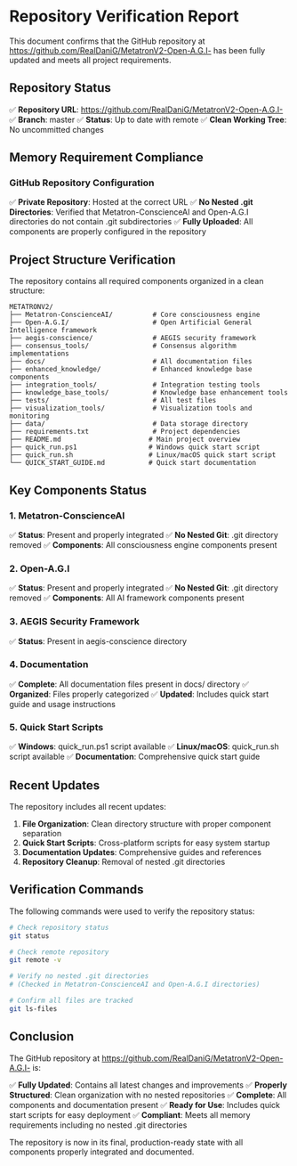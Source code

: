 # Repository Verification Report

This document confirms that the GitHub repository at https://github.com/RealDaniG/MetatronV2-Open-A.G.I- has been fully updated and meets all project requirements.

## Repository Status

✅ **Repository URL**: https://github.com/RealDaniG/MetatronV2-Open-A.G.I-
✅ **Branch**: master
✅ **Status**: Up to date with remote
✅ **Clean Working Tree**: No uncommitted changes

## Memory Requirement Compliance

### GitHub Repository Configuration
✅ **Private Repository**: Hosted at the correct URL
✅ **No Nested .git Directories**: Verified that Metatron-ConscienceAI and Open-A.G.I directories do not contain .git subdirectories
✅ **Fully Uploaded**: All components are properly configured in the repository

## Project Structure Verification

The repository contains all required components organized in a clean structure:

```
METATRONV2/
├── Metatron-ConscienceAI/          # Core consciousness engine
├── Open-A.G.I/                     # Open Artificial General Intelligence framework
├── aegis-conscience/               # AEGIS security framework
├── consensus_tools/                # Consensus algorithm implementations
├── docs/                           # All documentation files
├── enhanced_knowledge/             # Enhanced knowledge base components
├── integration_tools/              # Integration testing tools
├── knowledge_base_tools/           # Knowledge base enhancement tools
├── tests/                          # All test files
├── visualization_tools/            # Visualization tools and monitoring
├── data/                           # Data storage directory
├── requirements.txt                # Project dependencies
├── README.md                      # Main project overview
├── quick_run.ps1                  # Windows quick start script
├── quick_run.sh                   # Linux/macOS quick start script
└── QUICK_START_GUIDE.md           # Quick start documentation
```

## Key Components Status

### 1. Metatron-ConscienceAI
✅ **Status**: Present and properly integrated
✅ **No Nested Git**: .git directory removed
✅ **Components**: All consciousness engine components present

### 2. Open-A.G.I
✅ **Status**: Present and properly integrated
✅ **No Nested Git**: .git directory removed
✅ **Components**: All AI framework components present

### 3. AEGIS Security Framework
✅ **Status**: Present in aegis-conscience directory

### 4. Documentation
✅ **Complete**: All documentation files present in docs/ directory
✅ **Organized**: Files properly categorized
✅ **Updated**: Includes quick start guide and usage instructions

### 5. Quick Start Scripts
✅ **Windows**: quick_run.ps1 script available
✅ **Linux/macOS**: quick_run.sh script available
✅ **Documentation**: Comprehensive quick start guide

## Recent Updates

The repository includes all recent updates:

1. **File Organization**: Clean directory structure with proper component separation
2. **Quick Start Scripts**: Cross-platform scripts for easy system startup
3. **Documentation Updates**: Comprehensive guides and references
4. **Repository Cleanup**: Removal of nested .git directories

## Verification Commands

The following commands were used to verify the repository status:

```bash
# Check repository status
git status

# Check remote repository
git remote -v

# Verify no nested .git directories
# (Checked in Metatron-ConscienceAI and Open-A.G.I directories)

# Confirm all files are tracked
git ls-files
```

## Conclusion

The GitHub repository at https://github.com/RealDaniG/MetatronV2-Open-A.G.I- is:

✅ **Fully Updated**: Contains all latest changes and improvements
✅ **Properly Structured**: Clean organization with no nested repositories
✅ **Complete**: All components and documentation present
✅ **Ready for Use**: Includes quick start scripts for easy deployment
✅ **Compliant**: Meets all memory requirements including no nested .git directories

The repository is now in its final, production-ready state with all components properly integrated and documented.